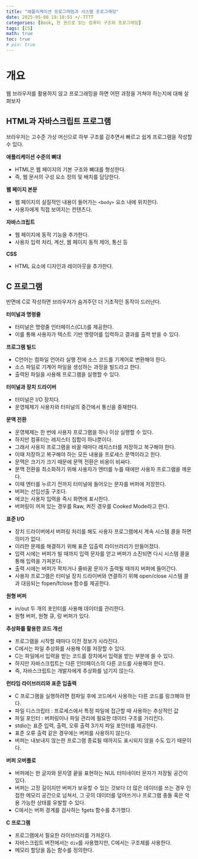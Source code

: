 ```yaml
---
title: "애플리케이션 프로그래밍과 시스템 프로그래밍"
date: 2025-05-08 19:10:51 +/-TTTT
categories: [Book, 한 권으로 읽는 컴퓨터 구조와 프로그래밍]
tags: [CS]
math: true
toc: true
# pin: true
---
```

# 개요
웹 브라우저를 활용하지 않고 프로그래밍을 하면 어떤 과정을 거쳐야 하는지에 대해 살펴보자  
  
## HTML과 자바스크립트 프로그램
브라우저는 고수준 가상 머신으로 하부 구조를 감추면서 빠르고 쉽게 프로그램을 작성할 수 있다.  
  
**애플리케이션 수준의 뼈대**  
- HTML은 웹 페이지의 기본 구조와 뼈대를 형성한다.
- 즉, 웹 문서의 구성 요소 정의 및 배치를 담당한다.
  
**웹 페이지 본문**  
- 웹 페이지의 실질적인 내용이 들어가는 `<body>` 요소 내에 위치한다.
- 사용자에게 직접 보여지는 컨텐츠다.
  
**자바스크립트**  
- 웹 페이지에 동적 기능을 추가한다.
- 사용자 입력 처리, 계산, 웹 페이지 동적 제어, 통신 등
  
**CSS**  
- HTML 요소에 디자인과 레이아웃을 추가한다.
  
## C 프로그램
반면에 C로 작성하면 브라우저가 숨겨주던 더 기초적인 동작이 드러난다.  
  
**터미널과 명령줄**  
- 터미널은 명령줄 인터페이스(CLI)를 제공한다.
- 이를 통해 사용자가 텍스트 기반 명령어를 입력하고 결과를 출력 받을 수 있다.
  
**프로그램 빌드**  
- C언어는 컴파일 언어라 실행 전에 소스 코드를 기계어로 변환해야 한다.
- 소스 파일로 기계어 파일을 생성하는 과정을 빌드라고 한다.
- 출력된 파일을 사용해 프로그램을 실행할 수 있다.
  
**터미널과 장치 드라이버**  
- 터미널은 I/O 장치다.
- 운영체제가 사용자와 터미널의 중간에서 통신을 중재한다.
  
**문맥 전환**  
- 운영체제는 한 번에 사용자 프로그램을 하나 이상 실행할 수 있다.
- 하지만 컴퓨터는 레지스터 집합이 하나뿐이다.
- 그래서 사용자 프로그램을 바꿀 때마다 레지스터를 저장하고 복구해야 한다.
- 이때 저장하고 복구해야 하는 모든 내용을 프로세스 문맥이라고 한다.
- 문맥은 크기가 크기 때문에 문맥 전환은 비용이 비싸다.
- 문맥 전환을 최소화하기 위해 사용자가 엔터를 누를 때에만 사용자 프로그램을 깨운다.
- 이때 엔터를 누르기 전까지 터미널에 들어오는 문자를 버퍼에 저장한다.
- 버퍼는 선입선출 구조다.
- 에코는 사용자 입력을 즉시 화면에 표시한다.
- 버퍼링이 꺼져 있는 경우를 Raw, 켜진 경우를 Cooked Mode라고 한다.
  
**표준 I/O**  
- 장치 드라이버에서 버퍼링 처리를 해도 사용자 프로그램에서 계속 시스템 콜을 하면 의미가 없다.
- 이러한 문제를 해결하기 위해 표준 입출력 라이브러리가 만들어졌다.
- 입력 시에는 버퍼가 빌 때까지 입력 문자를 얻고 버퍼가 소진되면 다시 시스템 콜을 통해 입력을 가져온다.
- 출력 시에는 버퍼가 꽉차거나 줄바꿈 문자가 출력될 때까지 버퍼에 들어간다.
- 사용자 프로그램은 터미널 장치 드라이버와 연결하기 위해 open/close 시스템 콜과 대응되는 fopen/fclose 함수를 제공한다.
  
**원형 버퍼**  
- in/out 두 개의 포인터를 사용해 데이터를 관리한다.
- 원형 버퍼, 원형 큐, 링 버퍼가 있다.
  
**추상화를 활용한 코드 개선**  
- 프로그램을 시작할 때마다 이전 정보가 사라진다.
- C에서는 파일 추상화를 사용해 이를 저장할 수 있다.
- C는 파일에서 입력을 받는 코드를 장치에서 입력을 받는 부분에 쓸 수 있다.
- 하지만 자바스크립트는 다른 인터페이스의 다른 코드를 사용해야 한다.
- 즉, 자바스크립트는 개발자에게 추상화를 넘기지 않는다.
  
**런타임 라이브러리와 표준 입출력**  
- C 프로그램을 실행하려면 컴파일 후에 코드에서 사용하는 다른 코드를 링크해야 한다.
- 파일 디스크립터 : 프로세스에서 특정 파일에 접근할 때 사용하는 추상적인 값
- 파일 포인터 : 버퍼링이나 파일 관리에 필요한 데이터 구조를 가리킨다.
- stdio는 표준 입력, 출력, 오류 출력 3가지 파일 포인터를 제공한다.
- 표준 오류 출력 같은 경우에는 버퍼를 사용하지 않는다.
- 버퍼는 내보내지 않는한 프로그램 종료될 때까지도 표시되지 않을 수도 있기 때문이다.
  
**버퍼 오버플로**  
- 버퍼에는 한 글자와 문자열 끝을 표현하는 NUL 터미네이터 문자가 저장될 공간이 있다.
- 버퍼는 고정 길이지만 버퍼가 보유할 수 있는 것보다 더 많은 데이터를 쓰는 경우 인접한 메모리 공간으로 넘쳐서, 그 곳의 데이터를 덮어쓰거나 프로그램 충돌 혹은 악용 가능한 상태를 유발할 수 있다.
- C에서는 버퍼 경계를 검사하는 fgets 함수를 추가했다.
  
**C 프로그램**  
- 프로그램에서 필요한 라이브러리를 가져온다.
- 자바스크립트 버전에서는 `div`를 사용했지만, C에서는 구조체를 사용한다.
- 메모리 할당을 돕는 함수를 정의한다.